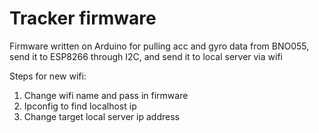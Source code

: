 # Tracker firmware

Firmware written on Arduino for pulling acc and gyro data from BNO055, send it to ESP8266 through I2C, and send it to local server via wifi

Steps for new wifi:
1. Change wifi name and pass in firmware
2. Ipconfig to find localhost ip
3. Change target local server ip address